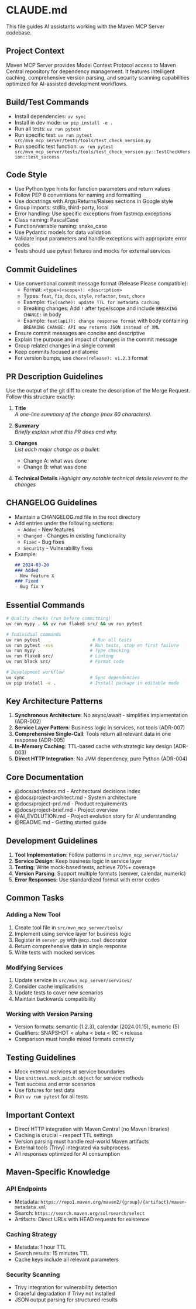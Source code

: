 # CLAUDE.md

This file guides AI assistants working with the Maven MCP Server codebase.

## Project Context

Maven MCP Server provides Model Context Protocol access to Maven Central repository for dependency management. It features intelligent caching, comprehensive version parsing, and security scanning capabilities optimized for AI-assisted development workflows.

## Build/Test Commands
- Install dependencies: `uv sync`
- Install in dev mode: `uv pip install -e .`
- Run all tests: `uv run pytest`
- Run specific test: `uv run pytest src/mvn_mcp_server/tests/tools/test_check_version.py`
- Run specific test function: `uv run pytest src/mvn_mcp_server/tests/tools/test_check_version.py::TestCheckVersion::test_success`

## Code Style
- Use Python type hints for function parameters and return values
- Follow PEP 8 conventions for naming and formatting
- Use docstrings with Args/Returns/Raises sections in Google style
- Group imports: stdlib, third-party, local
- Error handling: Use specific exceptions from fastmcp.exceptions
- Class naming: PascalCase
- Function/variable naming: snake_case
- Use Pydantic models for data validation
- Validate input parameters and handle exceptions with appropriate error codes
- Tests should use pytest fixtures and mocks for external services

## Commit Guidelines
- Use conventional commit message format (Release Please compatible):
  * Format: `<type>(<scope>): <description>`
  * Types: `feat`, `fix`, `docs`, `style`, `refactor`, `test`, `chore`
  * Example: `fix(cache): update TTL for metadata caching`
  * Breaking changes: Add `!` after type/scope and include `BREAKING CHANGE:` in body
  * Example: `feat(api)!: change response format` with body containing `BREAKING CHANGE: API now returns JSON instead of XML`
- Ensure commit messages are concise and descriptive
- Explain the purpose and impact of changes in the commit message
- Group related changes in a single commit
- Keep commits focused and atomic
- For version bumps, use `chore(release): v1.2.3` format

## PR Description Guidelines
Use the output of the git diff to create the description of the Merge Request. Follow this structure exactly:

1. **Title**  
   *A one-line summary of the change (max 60 characters).*

2. **Summary**  
   *Briefly explain what this PR does and why.*

3. **Changes**  
   *List each major change as a bullet:*  
   - Change A: what was done  
   - Change B: what was done  

4. **Technical Details**
   *Highlight any notable technical details relevant to the changes*

## CHANGELOG Guidelines
- Maintain a CHANGELOG.md file in the root directory
- Add entries under the following sections:
  * `Added` - New features
  * `Changed` - Changes in existing functionality
  * `Fixed` - Bug fixes
  * `Security` - Vulnerability fixes
- Example:
  ```markdown
  ## 2024-03-20
  ### Added
  - New feature X
  ### Fixed
  - Bug fix Y
  ```

## Essential Commands

```bash
# Quality checks (run before committing)
uv run mypy . && uv run flake8 src/ && uv run pytest

# Individual commands
uv run pytest                    # Run all tests
uv run pytest -xvs              # Run tests, stop on first failure
uv run mypy .                   # Type checking
uv run flake8 src/              # Linting
uv run black src/               # Format code

# Development workflow
uv sync                         # Sync dependencies
uv pip install -e .             # Install package in editable mode
```

## Key Architecture Patterns

1. **Synchronous Architecture**: No async/await - simplifies implementation (ADR-002)
2. **Service Layer Pattern**: Business logic in services, not tools (ADR-007)
3. **Comprehensive Single-Call**: Tools return all relevant data in one response (ADR-005)
4. **In-Memory Caching**: TTL-based cache with strategic key design (ADR-003)
5. **Direct HTTP Integration**: No JVM dependency, pure Python (ADR-004)

## Core Documentation

- @docs/adr/index.md - Architectural decisions index
- @docs/project-architect.md - System architecture
- @docs/project-prd.md - Product requirements
- @docs/project-brief.md - Project overview
- @AI_EVOLUTION.md - Project evolution story for AI understanding
- @README.md - Getting started guide

## Development Guidelines

1. **Tool Implementation**: Follow patterns in `src/mvn_mcp_server/tools/`
2. **Service Design**: Keep business logic in service layer
3. **Testing**: Write mock-based tests, achieve 70%+ coverage
4. **Version Parsing**: Support multiple formats (semver, calendar, numeric)
5. **Error Responses**: Use standardized format with error codes

## Common Tasks

### Adding a New Tool
1. Create tool file in `src/mvn_mcp_server/tools/`
2. Implement using service layer for business logic
3. Register in `server.py` with `@mcp.tool` decorator
4. Return comprehensive data in single response
5. Write tests with mocked services

### Modifying Services
1. Update service in `src/mvn_mcp_server/services/`
2. Consider cache implications
3. Update tests to cover new scenarios
4. Maintain backwards compatibility

### Working with Version Parsing
- Version formats: semantic (1.2.3), calendar (2024.01.15), numeric (5)
- Qualifiers: SNAPSHOT < alpha < beta < RC < release
- Comparison must handle mixed formats correctly

## Testing Guidelines

- Mock external services at service boundaries
- Use `unittest.mock.patch.object` for service methods
- Test success and error scenarios
- Use fixtures for test data
- Run `uv run pytest` for all tests

## Important Context

- Direct HTTP integration with Maven Central (no Maven libraries)
- Caching is crucial - respect TTL settings
- Version parsing must handle real-world Maven artifacts
- External tools (Trivy) integrated via subprocess
- All responses optimized for AI consumption

## Maven-Specific Knowledge

### API Endpoints
- Metadata: `https://repo1.maven.org/maven2/{group}/{artifact}/maven-metadata.xml`
- Search: `https://search.maven.org/solrsearch/select`
- Artifacts: Direct URLs with HEAD requests for existence

### Caching Strategy
- Metadata: 1 hour TTL
- Search results: 15 minutes TTL
- Cache keys include all relevant parameters

### Security Scanning
- Trivy integration for vulnerability detection
- Graceful degradation if Trivy not installed
- JSON output parsing for structured results